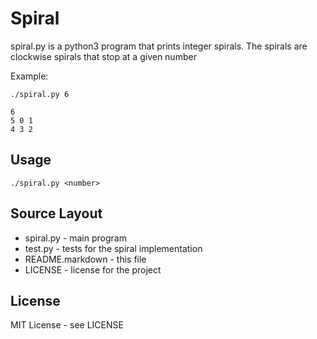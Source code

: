 Spiral
======
spiral.py is a python3 program that prints integer spirals. The spirals are
clockwise spirals that stop at a given number

Example:

    ./spiral.py 6

    6
    5 0 1
    4 3 2

Usage
-----

    ./spiral.py <number>

Source Layout
-------------
- spiral.py - main program
- test.py - tests for the spiral implementation
- README.markdown - this file
- LICENSE - license for the project

License
-------
MIT License - see LICENSE
